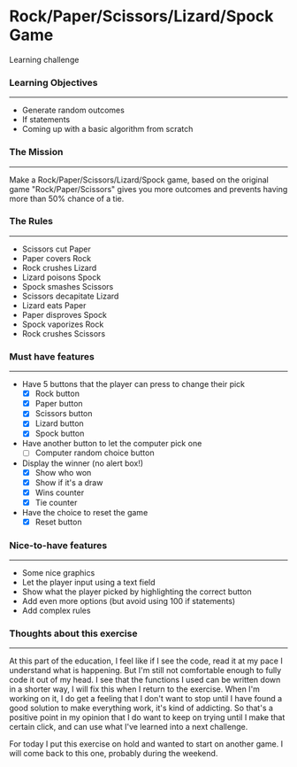 # Rock/Paper/Scissors/Lizard/Spock Game
Learning challenge

### Learning Objectives
***
- Generate random outcomes
- If statements
- Coming up with a basic algorithm from scratch

### The Mission
***
Make a Rock/Paper/Scissors/Lizard/Spock game, based on the original game "Rock/Paper/Scissors" gives you more outcomes and prevents having more than 50% chance of a tie.

### The Rules
***
- Scissors cut Paper
- Paper covers Rock
- Rock crushes Lizard
- Lizard poisons Spock
- Spock smashes Scissors
- Scissors decapitate Lizard
- Lizard eats Paper
- Paper disproves Spock
- Spock vaporizes Rock
- Rock crushes Scissors

### Must have features
***
- Have 5 buttons that the player can press to change their pick
  - [x] Rock button
  - [x] Paper button
  - [x] Scissors button
  - [x] Lizard button
  - [x] Spock button
- Have another button to let the computer pick one
  - [ ] Computer random choice button
- Display the winner (no alert box!)
  - [x] Show who won
  - [x] Show if it's a draw
  - [x] Wins counter
  - [x] Tie counter
- Have the choice to reset the game
  - [x] Reset button

### Nice-to-have features
***
- Some nice graphics
- Let the player input using a text field
- Show what the player picked by highlighting the correct button
- Add even more options (but avoid using 100 if statements)
- Add complex rules

### Thoughts about this exercise
***

At this part of the education, I feel like if I see the code, read it at my pace I understand what is happening. But I'm still not comfortable enough to fully code it out of my head.
I see that the functions I used can be written down in a shorter way, I will fix this when I return to the exercise.
When I'm working on it, I do get a feeling that I don't want to stop until I have found a good solution to make everything work, it's kind of addicting.
So that's a positive point in my opinion that I do want to keep on trying until I make that certain click, and can use what I've learned into a next challenge.

For today I put this exercise on hold and wanted to start on another game. I will come back to this one, probably during the weekend.